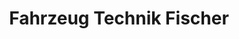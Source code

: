 ---
title: "Fahrzeug Technik Fischer"
url: /taufkirchen/fahrzeug-technik-fischer/
shop: Autowerkstatt
---